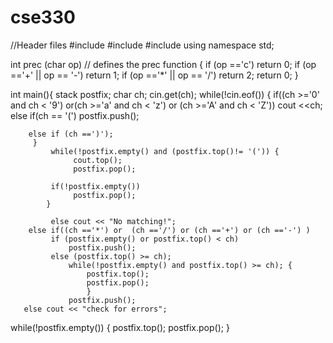 # cse330


//Header files
#include <stack>
#include <iostream>
#include <string>
using namespace std;

int prec (char op) // defines the prec function
{
 if (op =='c')
 return 0;
 if (op =='+' || op == '-')
 return 1;
 if (op =='*' || op == '/')
 return 2;
 return 0;
}

int main(){
stack <char> postfix;
char ch;
cin.get(ch);
while(!cin.eof()) {
    if((ch >='0' and ch < '9') or(ch >='a' and ch < 'z') or (ch >='A' and ch < 'Z'))
        cout <<ch;
    else
        if(ch == '(')
           postfix.push();

        else if (ch ==')');
         }
             while(!postfix.empty() and (postfix.top()!= '(')) {
                  cout.top();
                  postfix.pop();

             if(!postfix.empty())
                  postfix.pop();
            }

             else cout << "No matching!";
        else if((ch =='*') or  (ch =='/') or (ch =='+') or (ch =='-') )
             if (postfix.empty() or postfix.top() < ch)
                 postfix.push();
             else (postfix.top() >= ch);
                 while(!postfix.empty() and postfix.top() >= ch); {
                     postfix.top();
                     postfix.pop();
                     }
                 postfix.push();
       else cout << "check for errors";
while(!postfix.empty()) {
    postfix.top();
    postfix.pop();
}
